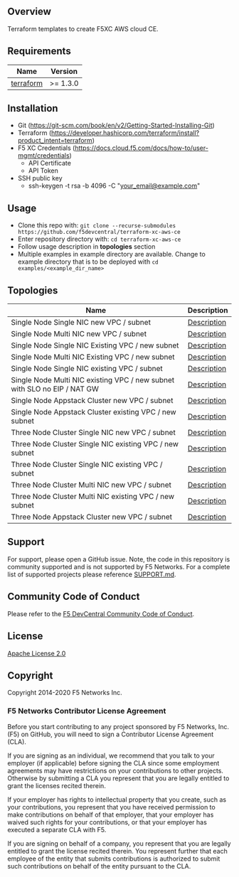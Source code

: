 ## Overview

Terraform templates to create F5XC AWS cloud CE.

## Requirements

| Name                                                                                     | Version   |
|------------------------------------------------------------------------------------------|-----------|
| <a name="requirement_terraform"></a> [terraform](https://github.com/hashicorp/terraform) | \>= 1.3.0 |

## Installation

- Git (https://git-scm.com/book/en/v2/Getting-Started-Installing-Git)
- Terraform (https://developer.hashicorp.com/terraform/install?product_intent=terraform)
- F5 XC Credentials (https://docs.cloud.f5.com/docs/how-to/user-mgmt/credentials)
    * API Certificate
    * API Token
- SSH public key
    * ssh-keygen -t rsa -b 4096 -C "your_email@example.com"

## Usage

- Clone this repo with: `git clone --recurse-submodules https://github.com/f5devcentral/terraform-xc-aws-ce`
- Enter repository directory with: `cd terraform-xc-aws-ce`
- Follow usage description in __topologies__ section
- Multiple examples in example directory are available. Change to example directory that is to be deployed
  with `cd examples/<example_dir_name>`

## Topologies

| Name                                                                     | Description                                                                                  |
|--------------------------------------------------------------------------|----------------------------------------------------------------------------------------------|
| Single Node Single NIC new VPC / subnet                                  | [Description](examples/single_node_single_nic_new_vpc_new_subnet/README.md)                  |
| Single Node Multi NIC new VPC / subnet                                   | [Description](examples/single_node_multi_nic_new_vpc_new_subnet/README.md)                   |
| Single Node Single NIC Existing VPC / new subnet                         | [Description](examples/single_node_single_nic_existing_vpc_new_subnet/README.md)             |
| Single Node Multi NIC Existing VPC / new subnet                          | [Description](examples/single_node_multi_nic_existing_vpc_new_subnet/README.md)              |
| Single Node Single NIC existing VPC / subnet                             | [Description](examples/single_node_single_nic_existing_vpc_existing_subnet/README.md)        |
| Single Node Multi NIC existing VPC / new subnet with SLO no EIP / NAT GW | [Description](examples/single_node_multi_nic_existing_vpc_new_subnet_nat_no_eip/README.md)   |
| Single Node Appstack Cluster new VPC / subnet                            | [Description](examples/single_node_cluster_appstack_new_vpc_new_subnet/README.md)            |
| Single Node Appstack Cluster existing VPC / new subnet                   | [Description](examples/single_node_cluster_appstack_existing_vpc_new_subnet/README.md)       |
| Three Node Cluster Single NIC new VPC / subnet                           | [Description](examples/three_node_cluster_single_nic_new_vpc_new_subnet/README.md)           |
| Three Node Cluster Single NIC existing VPC / new subnet                  | [Description](examples/three_node_cluster_single_nic_existing_vpc_new_subnet/README.md)      |
| Three Node Cluster Single NIC existing VPC / subnet                      | [Description](examples/three_node_cluster_single_nic_existing_vpc_existing_subnet/README.md) |
| Three Node Cluster Multi NIC new VPC / subnet                            | [Description](examples/three_node_cluster_multi_nic_new_vpc_new_subnet/README.md)            |
| Three Node Cluster Multi NIC existing VPC / new subnet                   | [Description](examples/three_node_cluster_multi_nic_existing_vpc_new_subnet/README.md)       |
| Three Node Appstack Cluster new VPC / subnet                             | [Description](examples/three_node_cluster_appstack_new_vpc_new_subnet/README.md)             |

## Support

For support, please open a GitHub issue. Note, the code in this repository is community supported and is not supported
by F5 Networks. For a complete list of supported projects please reference [SUPPORT.md](SUPPORT.md).

## Community Code of Conduct

Please refer to the [F5 DevCentral Community Code of Conduct](code_of_conduct.md).

## License

[Apache License 2.0](LICENSE)

## Copyright

Copyright 2014-2020 F5 Networks Inc.

### F5 Networks Contributor License Agreement

Before you start contributing to any project sponsored by F5 Networks, Inc. (F5) on GitHub, you will need to sign a
Contributor License Agreement (CLA).

If you are signing as an individual, we recommend that you talk to your employer (if applicable) before signing the CLA
since some employment agreements may have restrictions on your contributions to other projects.
Otherwise by submitting a CLA you represent that you are legally entitled to grant the licenses recited therein.

If your employer has rights to intellectual property that you create, such as your contributions, you represent that you
have received permission to make contributions on behalf of that employer, that your employer has waived such rights for
your contributions, or that your employer has executed a separate CLA with F5.

If you are signing on behalf of a company, you represent that you are legally entitled to grant the license recited
therein.
You represent further that each employee of the entity that submits contributions is authorized to submit such
contributions on behalf of the entity pursuant to the CLA.
